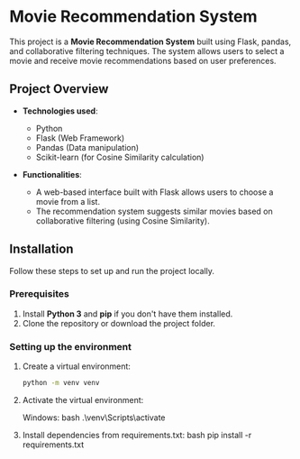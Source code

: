 # Movie Recommendation System

This project is a **Movie Recommendation System** built using Flask, pandas, and collaborative filtering techniques. The system allows users to select a movie and receive movie recommendations based on user preferences.

## Project Overview

- **Technologies used**:

  - Python
  - Flask (Web Framework)
  - Pandas (Data manipulation)
  - Scikit-learn (for Cosine Similarity calculation)

- **Functionalities**:
  - A web-based interface built with Flask allows users to choose a movie from a list.
  - The recommendation system suggests similar movies based on collaborative filtering (using Cosine Similarity).

## Installation

Follow these steps to set up and run the project locally.

### Prerequisites

1. Install **Python 3** and **pip** if you don't have them installed.
2. Clone the repository or download the project folder.

### Setting up the environment

1. Create a virtual environment:
   ```bash
   python -m venv venv
   ```
2. Activate the virtual environment:

   Windows:
   bash
   .\venv\Scripts\activate

3. Install dependencies from requirements.txt:
   bash
   pip install -r requirements.txt
